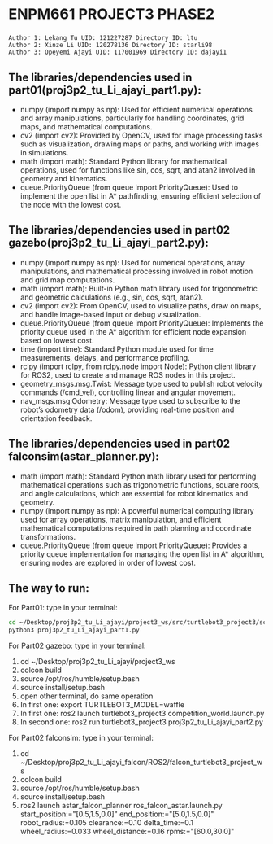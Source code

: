 # ENPM661 PROJECT3 PHASE2
### 
    Author 1: Lekang Tu UID: 121227287 Directory ID: ltu
    Author 2: Xinze Li UID: 120278136 Directory ID: starli98
    Author 3: Opeyemi Ajayi UID: 117001969 Directory ID: dajayi1

## The libraries/dependencies used in part01(proj3p2_tu_Li_ajayi_part1.py):

- numpy (import numpy as np): Used for efficient numerical operations and array manipulations, particularly for handling coordinates, grid maps, and mathematical computations.
- cv2 (import cv2): Provided by OpenCV, used for image processing tasks such as visualization, drawing maps or paths, and working with images in simulations.
- math (import math): Standard Python library for mathematical operations, used for functions like sin, cos, sqrt, and atan2 involved in geometry and kinematics.
- queue.PriorityQueue (from queue import PriorityQueue): Used to implement the open list in A* pathfinding, ensuring efficient selection of the node with the lowest cost.


## The libraries/dependencies used in part02 gazebo(proj3p2_tu_Li_ajayi_part2.py):

- numpy (import numpy as np): Used for numerical operations, array manipulations, and mathematical processing involved in robot motion and grid map computations.
- math (import math): Built-in Python math library used for trigonometric and geometric calculations (e.g., sin, cos, sqrt, atan2).
- cv2 (import cv2): From OpenCV, used to visualize paths, draw on maps, and handle image-based input or debug visualization.
- queue.PriorityQueue (from queue import PriorityQueue): Implements the priority queue used in the A* algorithm for efficient node expansion based on lowest cost.
- time (import time): Standard Python module used for time measurements, delays, and performance profiling.
- rclpy (import rclpy, from rclpy.node import Node): Python client library for ROS2, used to create and manage ROS nodes in this project.
- geometry_msgs.msg.Twist: Message type used to publish robot velocity commands (/cmd_vel), controlling linear and angular movement.
- nav_msgs.msg.Odometry: Message type used to subscribe to the robot’s odometry data (/odom), providing real-time position and orientation feedback.

## The libraries/dependencies used in part02 falconsim(astar_planner.py):
- math (import math): Standard Python math library used for performing mathematical operations such as trigonometric functions, square roots, and angle calculations, which are essential for robot kinematics and geometry.
- numpy (import numpy as np): A powerful numerical computing library used for array operations, matrix manipulation, and efficient mathematical computations required in path planning and coordinate transformations.
- queue.PriorityQueue (from queue import PriorityQueue): Provides a priority queue implementation for managing the open list in A* algorithm, ensuring nodes are explored in order of lowest cost.


## The way to run:

For Part01:
type in your terminal: 

```sh
cd ~/Desktop/proj3p2_tu_Li_ajayi/project3_ws/src/turtlebot3_project3/scripts
python3 proj3p2_tu_Li_ajayi_part1.py
```

For Part02 gazebo:
type in your terminal:
1. cd ~/Desktop/proj3p2_tu_Li_ajayi/project3_ws
2. colcon build
3. source /opt/ros/humble/setup.bash
4. source install/setup.bash
5. open other terminal, do same operation
6. In first one: export TURTLEBOT3_MODEL=waffle
7. In first one: ros2 launch turtlebot3_project3 competition_world.launch.py
8. In second one: ros2 run turtlebot3_project3 proj3p2_tu_Li_ajayi_part2.py

For Part02 falconsim:
type in your terminal:
1. cd ~/Desktop/proj3p2_tu_Li_ajayi_falcon/ROS2/falcon_turtlebot3_project_ws
2. colcon build
3. source /opt/ros/humble/setup.bash
4. source install/setup.bash
5. ros2 launch astar_falcon_planner ros_falcon_astar.launch.py     start_position:="[0.5,1.5,0.0]"     end_position:="[5.0,1.5,0.0]"     robot_radius:=0.105     clearance:=0.10     delta_time:=0.1     wheel_radius:=0.033     wheel_distance:=0.16     rpms:="[60.0,30.0]"

